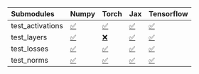| Submodules       | Numpy                                                                                                                           | Torch                                                                                                                           | Jax                                                                                                                             | Tensorflow                                                                                                                      |
|:-----------------|:--------------------------------------------------------------------------------------------------------------------------------|:--------------------------------------------------------------------------------------------------------------------------------|:--------------------------------------------------------------------------------------------------------------------------------|:--------------------------------------------------------------------------------------------------------------------------------|
| test_activations | <a href="https://github.com/unifyai/ivy/runs/8051506824?check_suite_focus=true" rel="noopener noreferrer" target="_blank">✅</a> | <a href="https://github.com/unifyai/ivy/runs/8051506997?check_suite_focus=true" rel="noopener noreferrer" target="_blank">✅</a> | <a href="https://github.com/unifyai/ivy/runs/8051507168?check_suite_focus=true" rel="noopener noreferrer" target="_blank">✅</a> | <a href="https://github.com/unifyai/ivy/runs/8051507336?check_suite_focus=true" rel="noopener noreferrer" target="_blank">✅</a> |
| test_layers      | <a href="https://github.com/unifyai/ivy/runs/8051506866?check_suite_focus=true" rel="noopener noreferrer" target="_blank">✅</a> | <a href="https://github.com/unifyai/ivy/runs/8051507040?check_suite_focus=true" rel="noopener noreferrer" target="_blank">❌</a> | <a href="https://github.com/unifyai/ivy/runs/8051507201?check_suite_focus=true" rel="noopener noreferrer" target="_blank">✅</a> | <a href="https://github.com/unifyai/ivy/runs/8051507376?check_suite_focus=true" rel="noopener noreferrer" target="_blank">✅</a> |
| test_losses      | <a href="https://github.com/unifyai/ivy/runs/8051506909?check_suite_focus=true" rel="noopener noreferrer" target="_blank">✅</a> | <a href="https://github.com/unifyai/ivy/runs/8051507099?check_suite_focus=true" rel="noopener noreferrer" target="_blank">✅</a> | <a href="https://github.com/unifyai/ivy/runs/8051507227?check_suite_focus=true" rel="noopener noreferrer" target="_blank">✅</a> | <a href="https://github.com/unifyai/ivy/runs/8051507423?check_suite_focus=true" rel="noopener noreferrer" target="_blank">✅</a> |
| test_norms       | <a href="https://github.com/unifyai/ivy/runs/8051506961?check_suite_focus=true" rel="noopener noreferrer" target="_blank">✅</a> | <a href="https://github.com/unifyai/ivy/runs/8051507135?check_suite_focus=true" rel="noopener noreferrer" target="_blank">✅</a> | <a href="https://github.com/unifyai/ivy/runs/8051507276?check_suite_focus=true" rel="noopener noreferrer" target="_blank">✅</a> | <a href="https://github.com/unifyai/ivy/runs/8051507479?check_suite_focus=true" rel="noopener noreferrer" target="_blank">✅</a> |